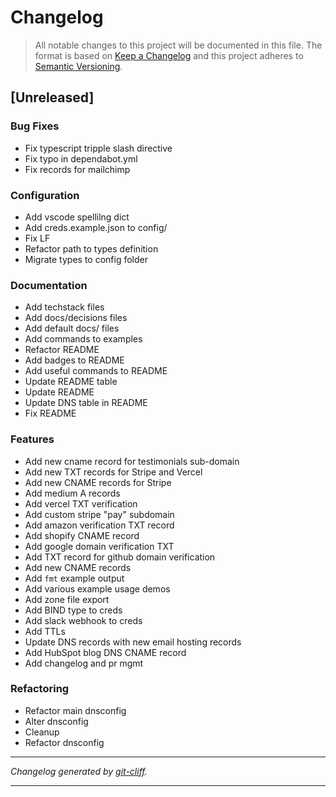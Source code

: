 # Changelog

> All notable changes to this project will be documented in this file. The format is based on
[Keep a Changelog](http://keepachangelog.com/) and this project adheres to
[Semantic Versioning](http://semver.org/).

## [Unreleased]

### Bug Fixes

- Fix typescript tripple slash directive
- Fix typo in dependabot.yml
- Fix records for mailchimp

### Configuration

- Add vscode spellilng dict
- Add creds.example.json to config/
- Fix LF
- Refactor path to types definition
- Migrate types to config folder

### Documentation

- Add techstack files
- Add docs/decisions files
- Add default docs/ files
- Add commands to examples
- Refactor README
- Add badges to README
- Add useful commands to README
- Update README table
- Update README
- Update DNS table in README
- Fix README

### Features

- Add new cname record for testimonials sub-domain
- Add new TXT records for Stripe and Vercel
- Add new CNAME records for Stripe
- Add medium A records
- Add vercel TXT verification
- Add custom stripe "pay" subdomain
- Add amazon verification TXT record
- Add shopify CNAME record
- Add google domain verification TXT
- Add TXT record for github domain verification
- Add new CNAME records
- Add `fmt` example output
- Add various example usage demos
- Add zone file export
- Add BIND type to creds
- Add slack webhook to creds
- Add TTLs
- Update DNS records with new email hosting records
- Add HubSpot blog DNS CNAME record
- Add changelog and pr mgmt

### Refactoring

- Refactor main dnsconfig
- Alter dnsconfig
- Cleanup
- Refactor dnsconfig

***
*Changelog generated by [git-cliff](https://github.com/orhun/git-cliff).*
***
